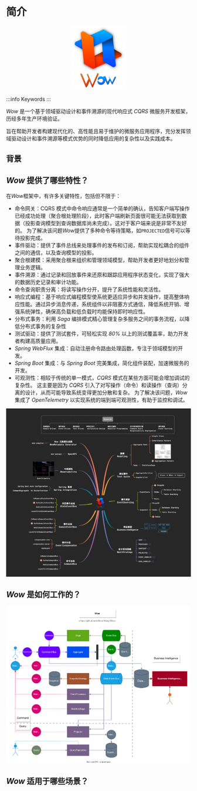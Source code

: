 # 简介

<center>
  <img width="150" src="../public/images/logo.svg" alt="Wow:基于 DDD、EventSourcing 的现代响应式 CQRS 架构微服务开发框架"/>
</center>

:::info Keywords
**<Badge type="tip" text="领域驱动" />**
**<Badge type="tip" text="事件驱动" />**
**<Badge type="tip" text="测试驱动" />**
**<Badge type="tip" text="声明式设计" />**
**<Badge type="tip" text="响应式编程" />**
**<Badge type="tip" text="命令查询职责分离" />**
**<Badge type="tip" text="事件溯源" />**
:::

_Wow_ 是一个基于领域驱动设计和事件溯源的现代响应式 _CQRS_ 微服务开发框架，历经多年生产环境验证。

旨在帮助开发者构建现代化的、高性能且易于维护的微服务应用程序，充分发挥领域驱动设计和事件溯源等模式优势的同时降低应用的复杂性以及实践成本。

## 背景

## _Wow_ 提供了哪些特性？

在*Wow*框架中，有许多关键特性，包括但不限于：

- 命令网关：CQRS 模式中命令响应通常是一个简单的确认，告知客户端写操作已经成功处理（聚合根处理阶段），此时客户端刷新页面很可能无法获取到数据（投影查询模型到查询数据库尚未完成）。这对于客户端来说是非常不友好的。 
为了解决该问题*Wow*提供了多种命令等待策略，如`PROJECTED`信号可以等待投影完成。
- 事件驱动：提供了事件总线来处理事件的发布和订阅，帮助实现松耦合的组件之间的通信，以及查询模型的投影。
- 聚合根建模：采用聚合根来组织和管理领域模型，帮助开发者更好地划分和管理业务逻辑。
- 事件溯源：通过记录和回放事件来还原和跟踪应用程序状态变化，实现了强大的数据历史记录和审计功能。
- 命令查询职责分离：将读写操作分开，提升了系统性能和灵活性。
- 响应式编程：基于响应式编程模型使系统更适应异步和并发操作，提高整体响应性能。通过异步消息传递，系统组件以非阻塞方式通信，降低系统开销、增强系统弹性，确保高负载和低负载时均能保持即时响应性。
- 分布式事务：利用 *Saga* 编排模式精心管理复杂多服务之间的事务流程，以降低分布式事务的复杂性
- 测试驱动：提供了测试套件，可轻松实现 *80%* 以上的测试覆盖率，助力开发者构建高质量应用。
- _Spring WebFlux_ 集成：自动注册命令路由处理函数，专注于领域模型的开发。
- _Spring Boot_ 集成：与 _Spring Boot_ 完美集成，简化组件装配，加速微服务的开发。
- 可观测性：相较于传统的单一模式，*CQRS* 模式在某些方面可能会增加调试的复杂性。 
这主要是因为 _CQRS_ 引入了对写操作（命令）和读操作（查询）分离的设计，从而可能导致系统变得更加分散和复杂。
为了解决该问题，*Wow* 集成了 *OpenTelemetry* 以实现系统的端到端可观测性，有助于监控和调试。

<p align="center" style="text-align:center">
  <img src="../public/images/Features.png" alt="Wow-Features"/>
</p>

## _Wow_ 是如何工作的？

<p align="center" style="text-align:center">
  <img src="../public/images/Architecture.svg" alt="Wow-Architecture"/>
</p>

## _Wow_ 适用于哪些场景？

## 
